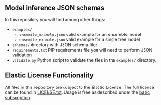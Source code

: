 ## Model inference JSON schemas

In this repository you will find among other things:
+ `examples/`
  + `ensemble_example.json` valid example for an ensemble model
  + `ensemble_example.json` valid example for a single tree model
+ `schemas/` directory with JSON schema files
+ `requirements.txt` PIP requirements file you will need to perform JSON validation
+ `validate.py` Python script to validate the files in the `examples/` directory. 

## Elastic License Functionality

All files in this repository are subject to the Elastic License. The full
license can be found in [LICENSE.txt](LICENSE.txt). Usage is free as described
under the [basic subscription](https://www.elastic.co/subscriptions). 
